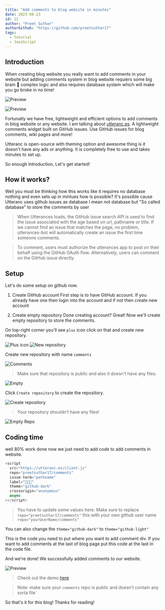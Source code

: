 ```yaml
---
title: "Add comments to blog website in minutes"
date: 2023-08-23
id: 12
author: "Preet Suthar"
authorGithub: "https://github.com/preetsuthar17"
tags:
  - Tutorial
  - JavaScript
---
```


## Introduction

When creating blog website you really want to add comments in your website but adding comments system in blog website requiers some big brain 🧠 complex logic and also requires database system which will make you go broke in no time!

![Preview](https://dev-to-uploads.s3.amazonaws.com/uploads/articles/tmpng3j0il4putn4ch7m.png)

![Preview](https://dev-to-uploads.s3.amazonaws.com/uploads/articles/6dsvk56er502eq4wjpuv.png)

Fortunatly we have free, lightweight and efficient options to add comments in blog website or any website. I am talking about [utteranc.es](https://utteranc.es/). A lightweight comments widget built on GitHub issues. Use GitHub issues for blog comments, wiki pages and more!

Utteranc is open-source with theming option and awesome thing is it doesn't have any ads or anything. It is completely free to use and takes minutes to set up.

So enough Introduction, Let's get started!

## How it works?

Well you must be thinking how this works like it requires no database nothing and even sets up in mintues how is possible? It's possible cause Utteranc uses github issues as database I mean not database but "So called database" to store the comments by user

> When Utterances loads, the GitHub issue search API is used to find the issue associated with the age based on url, pathname or title. If we cannot find an issue that matches the page, no problem, utterances-bot will automatically create an issue the first time someone comments.

> To comment, users must authorize the utterances app to post on their behalf using the GitHub OAuth flow. Alternatively, users can comment on the GitHub issue directly.

## Setup

Let's do some setup on github now.

1. Create GitHub account
   First step is to have GitHub account. If you already have one then login into the account and if not then create new account

2. Create empty repository
   Done creating account? Great! Now we'll create empty repository to store the comments.

On top-right corner you'll see `plus` icon click on that and create new repository.

![Plus icon](https://dev-to-uploads.s3.amazonaws.com/uploads/articles/g18pcrrx142lpxiteh46.png)
![New repository](https://dev-to-uploads.s3.amazonaws.com/uploads/articles/w81xv0opc5r3xqz5iwft.png)

Create new repository with name `comments`

![Comments](https://dev-to-uploads.s3.amazonaws.com/uploads/articles/syinx7w3ahmf1ps47dq0.png)

> Make sure that repository is public and also it doesn't have any files.

![Empty](https://dev-to-uploads.s3.amazonaws.com/uploads/articles/akt53ajnwfekfo3bqhm3.png)

Click `Create repository` to create the repository.

![Create repository](https://dev-to-uploads.s3.amazonaws.com/uploads/articles/5ui8bue5mazjuyctd3sr.png)

> Your repository shouldn't have any files!

![Empty Repo](https://dev-to-uploads.s3.amazonaws.com/uploads/articles/vgs6yfg9gystvhvca1dp.png)

## Coding time

well 80% work done now we just need to add code to add comments in website.

```javascript
<script
  src="https://utteranc.es/client.js"
  repo="preetsuthar17/comments"
  issue-term="pathname"
  label="🌟💖✨"
  theme="github-dark"
  crossorigin="anonymous"
  async
></script>
```

> You have to update some values here.
> Make sure to replace `repo="preetsuthar17/comments"` this with your own github user name `repo="yourUserName/comments"`

You can also change the `theme="github-dark"` to `theme="github-light"`

This is the code you need to put where you want to add comment div. If you want to add comments at the
last of blog page put this code at the last in the code file.

And we're done! We successfully added comments to our website.

![Preview](https://dev-to-uploads.s3.amazonaws.com/uploads/articles/li03zzwm9j9j9ji7qhiv.png)

> Check out the demo [here](https://preetsuthar.me/posts/add-comments-to-blog-website-in-minutes)

> Note: make sure your `comments` repo is public and doesn't contain any sorta file`

So that's it for this blog! Thanks for reading!
